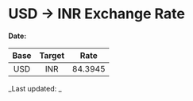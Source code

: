 # USD → INR Exchange Rate

**Date:** 

| Base | Target | Rate  |
|:----:|:------:|:-----:|
| USD  | INR    | 84.3945 |

_Last updated: _